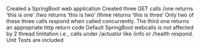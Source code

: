 Created a SpringBoot web application
Created three GET calls
/one returns ‘this is one’
/two returns ‘this is two’
/three returns ‘this is three’
Only two of these three calls respond when called concurrently.  The third one returns an appropriate http return code
Default SpringBoot webcalls is not affected by 2 thread limitation i.e., calls under /actuator like /info or /health respond.
Unit Tests are included
